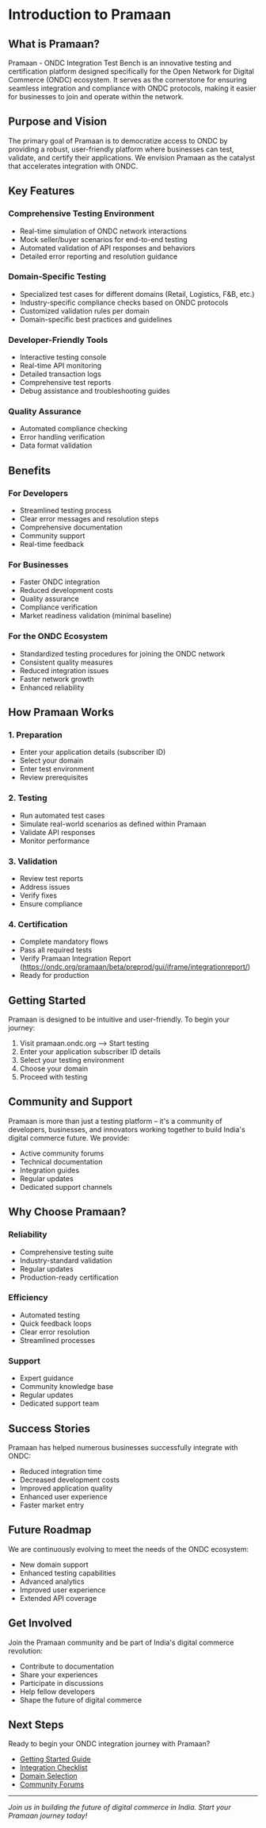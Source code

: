 # Introduction to Pramaan

## What is Pramaan?

Pramaan - ONDC Integration Test Bench is an innovative testing and certification platform designed specifically for the Open Network for Digital Commerce (ONDC) ecosystem. It serves as the cornerstone for ensuring seamless integration and compliance with ONDC protocols, making it easier for businesses to join and operate within the network.

## Purpose and Vision

The primary goal of Pramaan is to democratize access to ONDC by providing a robust, user-friendly platform where businesses can test, validate, and certify their applications. We envision Pramaan as the catalyst that accelerates integration with ONDC.

## Key Features

### Comprehensive Testing Environment
- Real-time simulation of ONDC network interactions
- Mock seller/buyer scenarios for end-to-end testing
- Automated validation of API responses and behaviors
- Detailed error reporting and resolution guidance

### Domain-Specific Testing
- Specialized test cases for different domains (Retail, Logistics, F&B, etc.)
- Industry-specific compliance checks based on ONDC protocols
- Customized validation rules per domain
- Domain-specific best practices and guidelines

### Developer-Friendly Tools
- Interactive testing console
- Real-time API monitoring
- Detailed transaction logs
- Comprehensive test reports
- Debug assistance and troubleshooting guides

### Quality Assurance
- Automated compliance checking
- Error handling verification
- Data format validation

## Benefits

### For Developers
- Streamlined testing process
- Clear error messages and resolution steps
- Comprehensive documentation
- Community support
- Real-time feedback

### For Businesses
- Faster ONDC integration
- Reduced development costs
- Quality assurance
- Compliance verification
- Market readiness validation (minimal baseline)

### For the ONDC Ecosystem
- Standardized testing procedures for joining the ONDC network
- Consistent quality measures
- Reduced integration issues
- Faster network growth
- Enhanced reliability

## How Pramaan Works

### 1. Preparation
- Enter your application details (subscriber ID)
- Select your domain
- Enter test environment
- Review prerequisites

### 2. Testing
- Run automated test cases
- Simulate real-world scenarios as defined within Pramaan
- Validate API responses
- Monitor performance

### 3. Validation
- Review test reports
- Address issues
- Verify fixes
- Ensure compliance

### 4. Certification
- Complete mandatory flows
- Pass all required tests
- Verify Pramaan Integration Report (https://ondc.org/pramaan/beta/preprod/gui/iframe/integrationreport/) 
- Ready for production

## Getting Started

Pramaan is designed to be intuitive and user-friendly. To begin your journey:

1. Visit pramaan.ondc.org --> Start testing
2. Enter your application subscriber ID details
3. Select your testing environment
4. Choose your domain
5. Proceed with testing

## Community and Support

Pramaan is more than just a testing platform – it's a community of developers, businesses, and innovators working together to build India's digital commerce future. We provide:

- Active community forums
- Technical documentation
- Integration guides
- Regular updates
- Dedicated support channels

## Why Choose Pramaan?

### Reliability
- Comprehensive testing suite
- Industry-standard validation
- Regular updates
- Production-ready certification

### Efficiency
- Automated testing
- Quick feedback loops
- Clear error resolution
- Streamlined processes

### Support
- Expert guidance
- Community knowledge base
- Regular updates
- Dedicated support team

## Success Stories

Pramaan has helped numerous businesses successfully integrate with ONDC:
- Reduced integration time
- Decreased development costs
- Improved application quality
- Enhanced user experience
- Faster market entry

## Future Roadmap

We are continuously evolving to meet the needs of the ONDC ecosystem:
- New domain support
- Enhanced testing capabilities
- Advanced analytics
- Improved user experience
- Extended API coverage

## Get Involved

Join the Pramaan community and be part of India's digital commerce revolution:
- Contribute to documentation
- Share your experiences
- Participate in discussions
- Help fellow developers
- Shape the future of digital commerce

## Next Steps

Ready to begin your ONDC integration journey with Pramaan?
- [Getting Started Guide](./getting-started/quickstart.md)
- [Integration Checklist](./integration/checklist.md)
- [Domain Selection](./domains/status.md)
- [Community Forums](./community/forums.md)

---

*Join us in building the future of digital commerce in India. Start your Pramaan journey today!*
